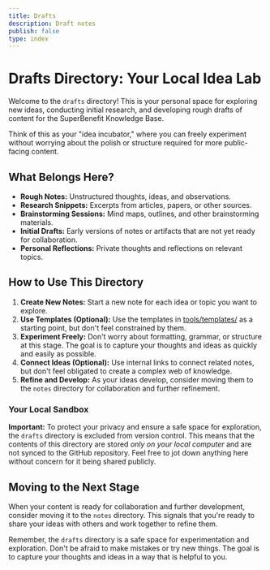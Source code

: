 ```yaml
---
title: Drafts
description: Draft notes
publish: false
type: index
---
```


# Drafts Directory: Your Local Idea Lab

Welcome to the `drafts` directory! This is your personal space for exploring new ideas, conducting initial research, and developing rough drafts of content for the SuperBenefit Knowledge Base.

Think of this as your "idea incubator," where you can freely experiment without worrying about the polish or structure required for more public-facing content.

## What Belongs Here?

*   **Rough Notes:** Unstructured thoughts, ideas, and observations.
*   **Research Snippets:** Excerpts from articles, papers, or other sources.
*   **Brainstorming Sessions:** Mind maps, outlines, and other brainstorming materials.
*   **Initial Drafts:** Early versions of notes or artifacts that are not yet ready for collaboration.
*   **Personal Reflections:** Private thoughts and reflections on relevant topics.

## How to Use This Directory

1.  **Create New Notes:** Start a new note for each idea or topic you want to explore.
2.  **Use Templates (Optional):** Use the templates in [tools/templates/](tools/templates/) as a starting point, but don't feel constrained by them.
3.  **Experiment Freely:** Don't worry about formatting, grammar, or structure at this stage. The goal is to capture your thoughts and ideas as quickly and easily as possible.
4.  **Connect Ideas (Optional):** Use internal links to connect related notes, but don't feel obligated to create a complex web of knowledge.
5.  **Refine and Develop:** As your ideas develop, consider moving them to the `notes` directory for collaboration and further refinement.

### Your Local Sandbox

**Important:** To protect your privacy and ensure a safe space for exploration, the `drafts` directory is excluded from version control. This means that the contents of this directory are stored *only on your local computer* and are not synced to the GitHub repository. Feel free to jot down anything here without concern for it being shared publicly.

## Moving to the Next Stage

When your content is ready for collaboration and further development, consider moving it to the `notes` directory. This signals that you're ready to share your ideas with others and work together to refine them.

Remember, the `drafts` directory is a safe space for experimentation and exploration. Don't be afraid to make mistakes or try new things. The goal is to capture your thoughts and ideas in a way that is helpful to you.
